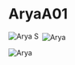 # AryaA01
<p><img align="left" src="https://github-readme-stats.vercel.app/api/top-langs?username=Arya&show_icons=true&locale=en&layout=compact" alt="Arya S" /></p>

<p>&nbsp;<img align="center" src="https://github-readme-stats.vercel.app/api?username=Arya&show_icons=true&locale=en" alt="Arya" /></p>

<p><img align="center" src="https://github-readme-streak-stats.herokuapp.com/?user=Arya&" alt="Arya" /></p>
